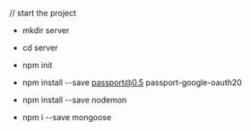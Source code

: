 // start the project
- mkdir server
- cd server
- npm init

- npm install --save passport@0.5 passport-google-oauth20
- npm install --save nodemon
- npm i --save mongoose
